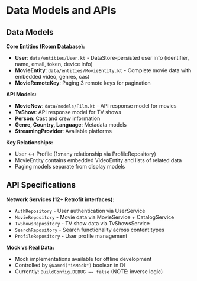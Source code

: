 # Data Models and APIs

## Data Models

**Core Entities (Room Database):**
- **User**: `data/entities/User.kt` - DataStore-persisted user info (identifier, name, email, token, device info)
- **MovieEntity**: `data/entities/MovieEntity.kt` - Complete movie data with embedded video, genres, cast
- **MovieRemoteKey**: Paging 3 remote keys for pagination

**API Models:**
- **MovieNew**: `data/models/Film.kt` - API response model for movies
- **TvShow**: API response model for TV shows
- **Person**: Cast and crew information
- **Genre, Country, Language**: Metadata models
- **StreamingProvider**: Available platforms

**Key Relationships:**
- User ↔ Profile (1:many relationship via ProfileRepository)
- MovieEntity contains embedded VideoEntity and lists of related data
- Paging models separate from display models

## API Specifications

**Network Services (12+ Retrofit interfaces):**
- `AuthRepository` - User authentication via UserService
- `MovieRepository` - Movie data via MovieService + CatalogService  
- `TvShowsRepository` - TV show data via TvShowsService
- `SearchRepository` - Search functionality across content types
- `ProfileRepository` - User profile management

**Mock vs Real Data:**
- Mock implementations available for offline development
- Controlled by `@Named("isMock")` boolean in DI
- Currently: `BuildConfig.DEBUG == false` (NOTE: inverse logic)
